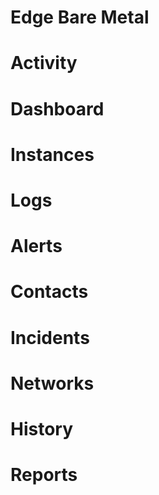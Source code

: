 # Edge Bare Metal

# Activity

# Dashboard

# Instances

<div id="instances-dl" class="hh-data-list mt-4"></div>
<script>
  var instancesOptions = new LumenOptions('instances-dl');
  instancesOptions.descriptions.home = 'See <a href="https://developer.lumen.com/apis/edge-bare-metal#api-reference_edge-bare-metal-api_instances_api-instances_get">Instances Documentation</a>.';
  instancesOptions.fieldDefinitions = {};
  instancesOptions.fieldDefinitions.transform = [];
  instancesOptions.fieldDefinitions.transform.push({ label: 'ID', fieldName: 'id' });
  instancesOptions.fieldDefinitions.transform.push({ label: 'Account ID', fieldName: 'accountId' });
  instancesOptions.fieldDefinitions.transform.push({ label: 'Instance Type', fieldName: 'instanceType', transformer: (v) => v.name });
  instancesOptions.fieldDefinitions.transform.push({ label: 'Group', fieldName: 'group', transformer: (v) => v.name });
  instancesOptions.fieldDefinitions.transform.push({
    label: 'Cloud', fieldName: 'cloud',
    transformer: async (v) => {
      let res = await HHDataList.get(`https://api-mock.lumen.com/EdgeServices/v1/Compute/Edge_Orchestrator_API/1.0.0/api/zones/${v.id}`);
      return res.data.zone.domainName;
    }
  });
  instancesOptions.fieldDefinitions.transform.push({ label: 'IP Address', fieldName: 'connectionInfo', transformer: (v) => v[0].ip });
  instancesOptions.fieldDefinitions.transform.push({ label: 'Port Address', fieldName: 'connectionInfo', transformer: (v) => v[0].port });
  instancesOptions.fieldDefinitions.transform.push({ label: 'Name', fieldName: 'name' });
  instancesOptions.fieldDefinitions.transform.push(      {
    label: 'Tags', fieldName: 'tags', transformer: (v) => {
      const a = [];
      for (let i of v) { a.push(i.value); }
      return a;
    }
  });
  instancesOptions.processMode.showTool = true;
  instancesOptions.processMode.value = 'copy';
  instancesOptions.queryParams.fields = null;
  instancesOptions.queryParams.filter = null;
  instancesOptions.queryParams.order = null;
  instancesOptions.queryParams.limit = null;
  instancesOptions.recordIdField = 'id';
  instancesOptions.recordTitle = { fields: ['cloud', 'connectionInfo'], format: (f, r) => r[f[0]].name + ' ' + r[f[1]][0].ip };
  instancesOptions.responseHelper = {
    record: (res) => res.data.instance,
    records: (res) => res.data.instances,
    numPages: (res, limit) => Math.ceil(res.data.meta.total / limit),
    numResponseRecords: (res) => res.data.meta.size,
    numMatchedRecords: (res) => res.data.meta.size,
    numTotalRecords: (res) => res.data.meta.total
  };
  instancesOptions.url = `https://api-mock.lumen.com/EdgeServices/v1/Compute/Edge_Bare_Metal_API/1.0.0/api/instances`;
  new HHDataList(instancesOptions);
</script>

# Logs

# Alerts

# Contacts

# Incidents

# Networks

# History

# Reports
